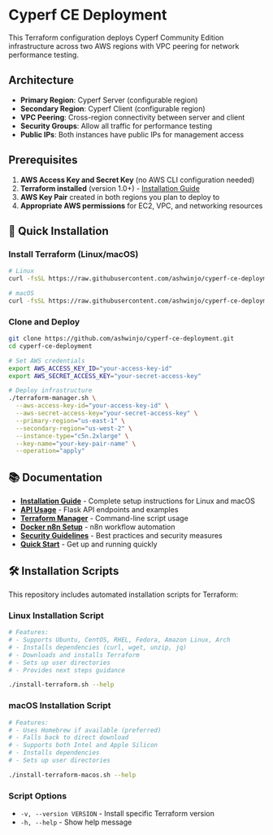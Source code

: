 # Cyperf CE Deployment

This Terraform configuration deploys Cyperf Community Edition infrastructure across two AWS regions with VPC peering for network performance testing.

## Architecture

- **Primary Region**: Cyperf Server (configurable region)
- **Secondary Region**: Cyperf Client (configurable region)
- **VPC Peering**: Cross-region connectivity between server and client
- **Security Groups**: Allow all traffic for performance testing
- **Public IPs**: Both instances have public IPs for management access

## Prerequisites

1. **AWS Access Key and Secret Key** (no AWS CLI configuration needed)
2. **Terraform installed** (version 1.0+) - [Installation Guide](INSTALLATION.md)
3. **AWS Key Pair** created in both regions you plan to deploy to
4. **Appropriate AWS permissions** for EC2, VPC, and networking resources

## 🚀 Quick Installation

### **Install Terraform (Linux/macOS)**

```bash
# Linux
curl -fsSL https://raw.githubusercontent.com/ashwinjo/cyperf-ce-deployment/main/install-terraform.sh | bash

# macOS
curl -fsSL https://raw.githubusercontent.com/ashwinjo/cyperf-ce-deployment/main/install-terraform-macos.sh | bash
```

### **Clone and Deploy**

```bash
git clone https://github.com/ashwinjo/cyperf-ce-deployment.git
cd cyperf-ce-deployment

# Set AWS credentials
export AWS_ACCESS_KEY_ID="your-access-key-id"
export AWS_SECRET_ACCESS_KEY="your-secret-access-key"

# Deploy infrastructure
./terraform-manager.sh \
  --aws-access-key-id="your-access-key-id" \
  --aws-secret-access-key="your-secret-access-key" \
  --primary-region="us-east-1" \
  --secondary-region="us-west-2" \
  --instance-type="c5n.2xlarge" \
  --key-name="your-key-pair-name" \
  --operation="apply"
```

## 📚 Documentation

- **[Installation Guide](INSTALLATION.md)** - Complete setup instructions for Linux and macOS
- **[API Usage](API_USAGE.md)** - Flask API endpoints and examples
- **[Terraform Manager](TERRAFORM_MANAGER_USAGE.md)** - Command-line script usage
- **[Docker n8n Setup](DOCKER_N8N_SETUP.md)** - n8n workflow automation
- **[Security Guidelines](SECURITY.md)** - Best practices and security measures
- **[Quick Start](QUICK_START.md)** - Get up and running quickly

## 🛠️ Installation Scripts

This repository includes automated installation scripts for Terraform:

### **Linux Installation Script**
```bash
# Features:
# - Supports Ubuntu, CentOS, RHEL, Fedora, Amazon Linux, Arch
# - Installs dependencies (curl, wget, unzip, jq)
# - Downloads and installs Terraform
# - Sets up user directories
# - Provides next steps guidance

./install-terraform.sh --help
```

### **macOS Installation Script**
```bash
# Features:
# - Uses Homebrew if available (preferred)
# - Falls back to direct download
# - Supports both Intel and Apple Silicon
# - Installs dependencies
# - Sets up user directories

./install-terraform-macos.sh --help
```

### **Script Options**
- `-v, --version VERSION` - Install specific Terraform version
- `-h, --help` - Show help message

